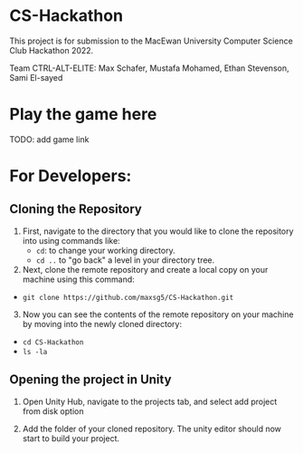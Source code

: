 # CS-Hackathon
This project is for submission to the MacEwan University Computer Science Club Hackathon 2022.

Team CTRL-ALT-ELITE: Max Schafer, Mustafa Mohamed, Ethan Stevenson, Sami El-sayed 

# Play the game here
TODO: add game link

# For Developers:

## Cloning the Repository
1.  First, navigate to the directory that you would like to clone the repository into using commands like:
    -   `cd`: to change your working directory.
    -   `cd ..`  to "go back" a level in your directory tree.
2.  Next, clone the remote repository and create a local copy on your machine using this command:

-   `git clone https://github.com/maxsg5/CS-Hackathon.git`

3.  Now you can see the contents of the remote repository on your machine by moving into the newly cloned directory:

-   `cd CS-Hackathon`
-   `ls -la`

## Opening the project in Unity
1. Open Unity Hub, navigate to the projects tab, and select add project from disk option

2. Add the folder of your cloned repository. The unity editor should now start to build your project.
	
